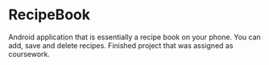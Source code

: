 # RecipeBook

Android application that is essentially a recipe book on your phone. You can add, save and delete recipes. Finished project that was assigned as coursework.
